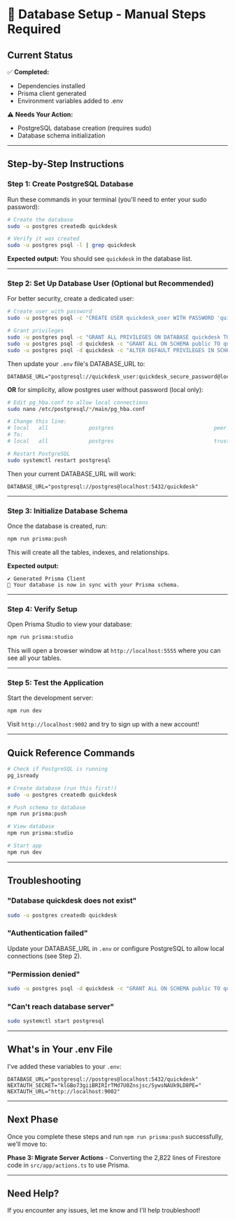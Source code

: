 # 🚀 Database Setup - Manual Steps Required

## Current Status

✅ **Completed:**
- Dependencies installed
- Prisma client generated
- Environment variables added to .env

⚠️ **Needs Your Action:**
- PostgreSQL database creation (requires sudo)
- Database schema initialization

---

## Step-by-Step Instructions

### Step 1: Create PostgreSQL Database

Run these commands in your terminal (you'll need to enter your sudo password):

```bash
# Create the database
sudo -u postgres createdb quickdesk

# Verify it was created
sudo -u postgres psql -l | grep quickdesk
```

**Expected output:** You should see `quickdesk` in the database list.

---

### Step 2: Set Up Database User (Optional but Recommended)

For better security, create a dedicated user:

```bash
# Create user with password
sudo -u postgres psql -c "CREATE USER quickdesk_user WITH PASSWORD 'quickdesk_secure_password';"

# Grant privileges
sudo -u postgres psql -c "GRANT ALL PRIVILEGES ON DATABASE quickdesk TO quickdesk;"
sudo -u postgres psql -d quickdesk -c "GRANT ALL ON SCHEMA public TO quickdesk;"
sudo -u postgres psql -d quickdesk -c "ALTER DEFAULT PRIVILEGES IN SCHEMA public GRANT ALL ON TABLES TO quickdesk;"
```

Then update your `.env` file's DATABASE_URL to:
```
DATABASE_URL="postgresql://quickdesk_user:quickdesk_secure_password@localhost:5432/quickdesk"
```

**OR** for simplicity, allow postgres user without password (local only):

```bash
# Edit pg_hba.conf to allow local connections
sudo nano /etc/postgresql/*/main/pg_hba.conf

# Change this line:
# local   all             postgres                                peer
# To:
# local   all             postgres                                trust

# Restart PostgreSQL
sudo systemctl restart postgresql
```

Then your current DATABASE_URL will work:
```
DATABASE_URL="postgresql://postgres@localhost:5432/quickdesk"
```

---

### Step 3: Initialize Database Schema

Once the database is created, run:

```bash
npm run prisma:push
```

This will create all the tables, indexes, and relationships.

**Expected output:**
```
✔ Generated Prisma Client
🚀 Your database is now in sync with your Prisma schema.
```

---

### Step 4: Verify Setup

Open Prisma Studio to view your database:

```bash
npm run prisma:studio
```

This will open a browser window at `http://localhost:5555` where you can see all your tables.

---

### Step 5: Test the Application

Start the development server:

```bash
npm run dev
```

Visit `http://localhost:9002` and try to sign up with a new account!

---

## Quick Reference Commands

```bash
# Check if PostgreSQL is running
pg_isready

# Create database (run this first!)
sudo -u postgres createdb quickdesk

# Push schema to database
npm run prisma:push

# View database
npm run prisma:studio

# Start app
npm run dev
```

---

## Troubleshooting

### "Database quickdesk does not exist"
```bash
sudo -u postgres createdb quickdesk
```

### "Authentication failed"
Update your DATABASE_URL in `.env` or configure PostgreSQL to allow local connections (see Step 2).

### "Permission denied"
```bash
sudo -u postgres psql -d quickdesk -c "GRANT ALL ON SCHEMA public TO quickdesk_user;"
```

### "Can't reach database server"
```bash
sudo systemctl start postgresql
```

---

## What's in Your .env File

I've added these variables to your `.env`:

```env
DATABASE_URL="postgresql://postgres@localhost:5432/quickdesk"
NEXTAUTH_SECRET="klGBo73giiBRIRIrTMd7U0Znsjsc/SywsNAUk9LD8PE="
NEXTAUTH_URL="http://localhost:9002"
```

---

## Next Phase

Once you complete these steps and run `npm run prisma:push` successfully, we'll move to:

**Phase 3: Migrate Server Actions** - Converting the 2,822 lines of Firestore code in `src/app/actions.ts` to use Prisma.

---

## Need Help?

If you encounter any issues, let me know and I'll help troubleshoot!
